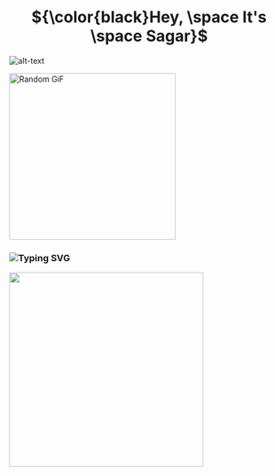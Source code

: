 <div align="center">

  # ${\color{black}Hey, \space It's \space Sagar}$
</div>

![alt-text](https://user-images.githubusercontent.com/74038190/235224431-e8c8c12e-6826-47f1-89fb-2ddad83b3abf.gif)
<p>
  <img height="300" src="https://github-readme-utils.vercel.app/api/gif/anime" alt="Random GiF">
</p>

### <div align="left"> ![Typing SVG](https://readme-typing-svg.demolab.com?font=Fira+Code&weight=900&size=20&duration=2300&pause=1000&color=000000&center=false&vCenter=true&random=false&width=1000&height=30&lines=This+site+may+or+may+not+guide+you+to+life,+the+universe+and+everything.) </div>
<img width="350px" src="https://count.getloli.com/get/@veerasagar">
